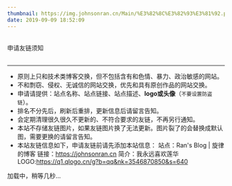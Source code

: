 ```yaml
---
thumbnail: https://img.johnsonran.cn/Main/%E3%82%8C%E3%82%93%E3%81%92.png
date: 2019-09-09 18:52:09
---
```

<div class="friend-title-item"><br>申请友链须知<br><br><hr></div>

- 原则上只和技术类博客交换，但不包括含有和色情、暴力、政治敏感的网站。
- 不和剽窃、侵权、无诚信的网站交换，优先和具有原创作品的网站交换。
- 申请请提供：站点名称、站点链接、站点描述、**logo或头像**（`不要设置防盗链`）。
- 排名不分先后，刷新后重排，更新信息后请留言告知。
- 会定期清理很久很久不更新的、不符合要求的友链，不再另行通知。
- 本站不存储友链图片，如果友链图片换了无法更新。图片裂了的会替换成默认图，需要更换的请留言告知。
- 本站友链信息如下，申请友链前请先添加本站信息：
    站点：Ran's Blog | 旋律的博客
    链接：https://johnsonran.cn
    简介：我永远喜欢莲华
    LOGO:https://q1.qlogo.cn/g?b=qq&nk=3546870850&s=640


<script type="text/javascript" defer src="https://johnsonran.github.io/Blog/js/friend.js"></script>
<div class="links-content">加载中，稍等几秒...</div>